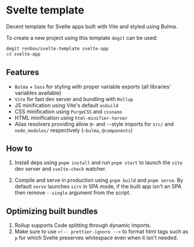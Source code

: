 # Svelte template
Decent template for Svelte apps built with Vite and styled using Bulma.

To create a new project using this template `degit` can be used:
```bash
degit renbou/svelte-template svelte-app
cd svelte-app
```

## Features
- `Bulma` + `Sass` for styling with proper variable exports (all libraries' variables available)
- `Vite` for fast dev server and bundling with `Rollup`
- JS minification using Vite's default `esbuild`
- CSS minification using `PurgeCSS` and `cssnano`
- HTML minification using `html-minifier-terser`
- Alias resolvers providing allow `@`- and `~`-style imports for `src/` and `node_modules/` respectively (`~bulma`, `@components`) 

## How to
1. Install deps using `pnpm install` and run `pnpm start` to launch the `vite` dev server and `svelte-check` watcher.  

2. Compile and serve in production using `pnpm build` and `pnpm serve`. By default `serve` launches `sirv` in SPA mode, if the built app isn't an SPA then remove `--single` argument from the script.

## Optimizing built bundles
1. Rollup supports Code splitting through dynamic imports.
2. Make sure to use `<!-- prettier-ignore -->` to format html tags such as `p` for which Svelte preserves whitespace even when it isn't needed.